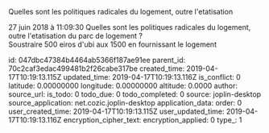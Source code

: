 Quelles sont les politiques radicales du logement, outre l\'etatisation

27 juin 2018 à 11:09:30
Quelles sont les politiques radicales du logement, outre l\'etatisation
du parc de logement ?\
Soustraire 500 eiros d\'ubi aux 1500 en fournissant le logement


id: 047dbc47384b4464ab5366f187ae91ee
parent_id: 70c2caf3edac499481b2f26cabe317be
created_time: 2019-04-17T10:19:13.115Z
updated_time: 2019-04-17T10:19:13.116Z
is_conflict: 0
latitude: 0.00000000
longitude: 0.00000000
altitude: 0.0000
author: 
source_url: 
is_todo: 0
todo_due: 0
todo_completed: 0
source: joplin-desktop
source_application: net.cozic.joplin-desktop
application_data: 
order: 0
user_created_time: 2019-04-17T10:19:13.115Z
user_updated_time: 2019-04-17T10:19:13.116Z
encryption_cipher_text: 
encryption_applied: 0
type_: 1